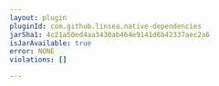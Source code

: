 ```yaml
---
layout: plugin
pluginId: com.github.linsea.native-dependencies
jarSha1: 4c21a50ed4aa3430ab464e9141d6b42337aec2a6
isJarAvailable: true
error: NONE
violations: []

---
```

